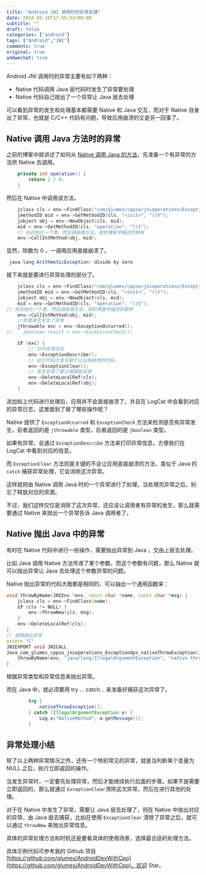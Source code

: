 ```yaml
---
title: "Android JNI 调用时的异常处理"
date: 2018-05-16T17:55:52+08:00
subtitle: ""
draft: false
categories: ["android"]
tags: ["Android","JNI"]
comments: true
original: true
addwechat: true
---
```



Android JNI 调用时的异常主要有如下两种：

*	Native 代码调用 Java 层代码时发生了异常要处理
*	Native 代码自己抛出了一个异常让 Java 层去处理


<!--more-->

可以看到异常的发生和处理基本都需要 Native 和 Java 交互，而对于 Native 自身出了异常，也就是 C/C++ 代码有问题，导致应用崩溃的又是另一回事了。


## Native 调用 Java 方法时的异常

之前的博客中就讲述了如何从 [Native 调用 Java 的方法](https://glumes.com/post/android/android-jni-access-field-and-method/)，先准备一个有异常的方法供 Native 去调用。

```java
    private int operation() {
        return 2 / 0;
    }
```

然后在 Native 中调用该方法。

```cpp
    jclass cls = env->FindClass("com/glumes/cppso/jnioperations/ExceptionOps");
    jmethodID mid = env->GetMethodID(cls, "<init>", "()V");
    jobject obj = env->NewObject(cls, mid);
    mid = env->GetMethodID(cls, "operation", "()I");
    // 先初始化一个类，然后调用类方法，就如博客中描述的那样
    env->CallIntMethod(obj, mid);
```

显然，除数为 0 ，一调用应用直接崩溃了。

```java
 java.lang.ArithmeticException: divide by zero
```

接下来就是要进行异常处理的部分了。

```cpp
    jclass cls = env->FindClass("com/glumes/cppso/jnioperations/ExceptionOps");
    jmethodID mid = env->GetMethodID(cls, "<init>", "()V");
    jobject obj = env->NewObject(cls, mid);
    mid = env->GetMethodID(cls, "operation", "()I");
// 先初始化一个类，然后调用类方法，就如博客中描述的那样
    env->CallIntMethod(obj, mid);
    //检查是否发生了异常
    jthrowable exc = env->ExceptionOccurred();
//    jboolean result = env->ExceptionCheck();

    if (exc) {
        // 打印异常日志
        env->ExceptionDescribe();
        // 这行代码才是关键不让应用崩溃的代码，
        env->ExceptionClear();
        // 发生异常了要记得释放资源
        env->DeleteLocalRef(cls);
        env->DeleteLocalRef(obj);
    }
```

添加如上代码进行处理后，应用并不会直接崩溃了，并且在 LogCat 中会看到对应的异常日志，这里面到了做了哪些操作呢？

Native 提供了 `ExceptionOccurred` 和 `ExceptionCheck` 方法来检测是否有异常发生，前者返回的是 `jthrowable` 类型，后者返回的是 `jboolean` 类型。

如果有异常，会通过 `ExceptionDescribe` 方法来打印异常信息，方便我们在 LogCat 中看到对应的信息。

而 `ExceptionClear` 方法则是关键的不会让应用直接崩溃的方法，类似于 Java 的 `catch` 捕获异常处理，它会消除这次异常。

这样就把由 Native 调用 Java 时的一个异常进行了处理，当处理完异常之后，别忘了释放对应的资源。

不过，我们这样仅仅是消除了这次异常，还应该让调用者有异常的发生，那么就需要通过 Native 来抛出一个异常告诉 Java 调用者了。

## Native 抛出 Java 中的异常

有时在 Native 代码中进行一些操作，需要抛出异常到 Java ，交由上层去处理。

比如 Java 调用 Native 方法传递了某个参数，而这个参数有问题，那么 Native 就可以抛出异常让 Java 去处理这个参数异常的问题。

Native 抛出异常的代码大致都是相同的，可以抽出一个通用函数来：

```cpp
void throwByName(JNIEnv *env, const char *name, const char *msg) {
    jclass cls = env->FindClass(name);
    if (cls != NULL) {
        env->ThrowNew(cls, msg);
    }
    env->DeleteLocalRef(cls);
}
// 调用抛出异常
extern "C"
JNIEXPORT void JNICALL
Java_com_glumes_cppso_jnioperations_ExceptionOps_nativeThrowException(JNIEnv *env, jobject instance) {
    throwByName(env, "java/lang/IllegalArgumentException", "native throw exception");
}
```

根据异常类型和异常信息来抛出异常。

而在 Java 中，就必须要用 try ... catch... 来准备好捕获这次异常了。

```java
        try {
            nativeThrowException();
        } catch (IllegalArgumentException e) {
            Log.e("NativeMethod", e.getMessage());
        }
```

## 异常处理小结

除了以上两种异常情况之外，还有一个特别常见的异常，就是当判断某个变量为 NULL 之后，执行立即返回的操作。

当发生异常时，一定要先处理异常，然后才能继续执行后面的步骤。如果不是需要立即返回的，那么就通过 `ExceptionClear`清除这次异常，然后在进行其他的处理。

对于在 Native 中发生了异常，需要让 Java 层去处理了，则在 Native 中抛出对应的异常，由 Java 层去捕获，比如在使用 `ExceptionClear` 清除了异常之后，就可以通过 `throwNew` 来抛出异常信息。

具体的异常处理方法和时机还是要看具体的使用场景，选择最合适的处理方法。

具体示例代码可参考我的 Github 项目 [https://github.com/glumes/AndroidDevWithCpp](https://github.com/glumes/AndroidDevWithCpp)，欢迎 Star。

